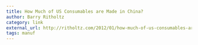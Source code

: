 ```yaml
---
title: How Much of US Consumables are Made in China?
author: Barry Ritholtz
category: link
external_url: http://ritholtz.com/2012/01/how-much-of-us-consumables-are-made-in-china/
tags: manuf
---
```

